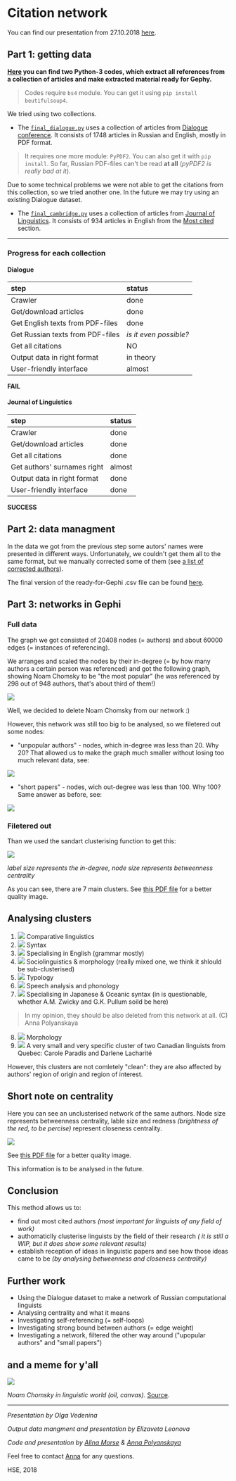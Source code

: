 # Citation network

You can find our presentation from 27.10.2018 [here](https://drive.google.com/file/d/1leR89wB3OM3DSVMla8p6JeDPkKp1My1Z/view?usp=sharing).

## Part 1: getting data

**[Here](/codes) you can find two Python-3 codes, which extract all references from a collection of articles and make extracted material ready for Gephy.**

> Codes require `bs4` module.
> You can get it using `pip install beutifulsoup4`.

We tried using two collections.

* The [`final_dialogue.py`](/codes/final_dialogue.py)
uses a collection of articles from [Dialogue conference](http://www.dialog-21.ru/).
It consists of 1748 articles in Russian and English, mostly in PDF format.

> It requires one more module: `PyPDF2`. You can also get it with `pip install`.
> So far, Russian PDF-files can't be read **at all** (*pyPDF2 is really bad at it*).

Due to some technical problems we were not able to get the citations from this collection, so we tried another one. In the future we may try using an existing Dialogue dataset.

* The [`final_cambridge.py`](/codes/final_cambridge.py)
uses a collection of articles from [Journal of Linguistics](https://www.cambridge.org/core/journals/journal-of-linguistics).
It consists of 934 articles in English from the [Most cited](https://www.cambridge.org/core/journals/journal-of-linguistics/most-cited) section.

***

### Progress for each collection

#### Dialogue

step|status
:---|:---
Crawler| done
Get/download articles| done
Get English texts from PDF-files| done
Get Russian texts from PDF-files| *is it even possible?*
Get all citations| NO
Output data in right format|in theory
User-friendly interface| almost

**FAIL**

#### Journal of Linguistics

step|status
:---|:---
Crawler| done
Get/download articles| done
Get all citations| done
Get authors' surnames right|almost
Output data in right format| done
User-friendly interface| done

**SUCCESS**

## Part 2: data managment

In the data we got from the previous step some autors' names were presented in different ways. Unfortunately, we couldn't get them all to  the same format, but we manually corrected some of them (see [a list of corrected authors](/output/list.txt)).

The final version of the ready-for-Gephi .csv file can be found [here](/output/output_data_cambr_final.csv).

## Part 3: networks in Gephi

### Full data

The graph we got consisted of 20408 nodes (= authors) and about 60000 edges (= instances of referencing). 

We arranges and scaled the nodes by their in-degree (= by how many authors a certain person was referenced) and got the following graph, showing Noam Chomsky to be "the most popular" (he was referenced by 298 out of 948 authors, that's about third of them!)

![](/images/chomsky.png)

Well, we decided to delete Noam Chomsky from our network :)

However, this network was still too big to be analysed, so we filetered out some nodes:

+ "unpopular authors" - nodes, which in-degree was less than 20. Why 20? That allowed us to make the graph much smaller without losing too much relevant data, see:

![](/images/in-degree.jpg)

+ "short papers" - nodes, wich out-degree was less than 100. Why 100? Same answer as before, see:

![](/images/out-degree.jpg)

### Filetered out

Than we used the sandart clusterising function to get this:

![](/images/clusters.png)

  *label size represents the in-degree, node size represents betweenness centrality*

As you can see, there are 7 main clusters. See [this PDF file](/images/clusters.pdf) for a better quality image.

## Analysing clusters

1. ![](/colors/blue.PNG) Comparative linguistics
2. ![](/colors/cyan.PNG) Syntax
3. ![](/colors/light-green.PNG) Specialising in English (grammar mostly)
4. ![](/colors/orange.PNG) Sociolinguistics & morphology (really mixed one, we think it shlould be sub-clusterised)
5. ![](/colors/magenta.PNG) Typology
6. ![](/colors/pink.PNG) Speech analysis and phonology
7. ![](/colors/red.PNG) Specialising in Japanese & Oceanic syntax (in is questionable, whether A.M. Zwicky and G.K. Pullum soild be here)
> In my opinion, they should be also deleted from this network at all. (C) Anna Polyanskaya
8. ![](/colors/dark-green.PNG) Morphology
9. ![](/colors/grey.PNG) A very small and very specific cluster of two Canadian linguists from Quebec: Carole Paradis and Darlene Lacharité

However, this clusters are not comletely "clean": they are also affected by authors' region of origin and region of interest.

## Short note on centrality

Here you can see an unclusterised network of the same authors. Node size represents betweenness centrality, lable size and redness *(brightness of the red, to be percise)* represent closeness centrality. 

![](/images/centrality.png)

See [this PDF file](/images/cenrality.pdf) for a better quality image.

This information is to be analysed in the future.

## Conclusion

This method allows us to:
+ find out most cited authors *(most important for linguists of any field of work)*
+ authomaticlly clusterise linguists by the field of their research *( it is still a WIP, but it does show some relevant results)*
+ establish reception of ideas in linguistic papers and see how those ideas came to be *(by analysing betweenness and closeness centrality)*

## Further work

+ Using the Dialogue dataset to make a network of Russian computational linguists
+ Analysing centrality and what it means
+ Investigating self-referencing (= self-loops)
+ Investigating strong bound between authors (= edge weight)
+ Investigating a network, filtered the other way around ("upopular authors" and "small papers") 

## and a meme for y'all

![](https://memepedia.ru/wp-content/uploads/2018/02/%D0%BC%D0%B0%D1%80%D0%B8%D0%BE%D0%BD%D0%B5%D1%82%D0%BA%D0%B8.jpg)

  *Noam Chomsky in linguistic world (oil, canvas).* [Source](https://memepedia.ru/wp-content/uploads/2018/02/%D0%BC%D0%B0%D1%80%D0%B8%D0%BE%D0%BD%D0%B5%D1%82%D0%BA%D0%B8.jpg).


***

*Presentation by Olga Vedenina*

*Output data mangment and presentation by Elizaveta Leonova*

*Code and presentation by [Alina Morse](http://vk.com/crtcldstnc) & [Anna Polyanskaya](http://vk.com/aglade)*

Feel free to contact [Anna](off.polyanskaya.a@gmail.com) for any questions.



HSE, 2018
